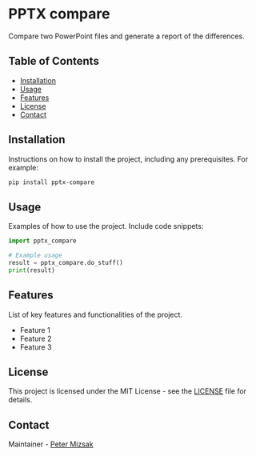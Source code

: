 # PPTX compare

Compare two PowerPoint files and generate a report of the differences.

## Table of Contents

- [Installation](#installation)
- [Usage](#usage)
- [Features](#features)
- [License](#license)
- [Contact](#contact)

## Installation

Instructions on how to install the project, including any prerequisites. For example:

```bash
pip install pptx-compare
```

## Usage

Examples of how to use the project. Include code snippets:

```python
import pptx_compare

# Example usage
result = pptx_compare.do_stuff()
print(result)
```

## Features

List of key features and functionalities of the project.

- Feature 1
- Feature 2
- Feature 3

## License

This project is licensed under the MIT License - see the [LICENSE](LICENSE) file for details.

## Contact

Maintainer - [Peter Mizsak](https://github.com/MizsakPeterEcon)
